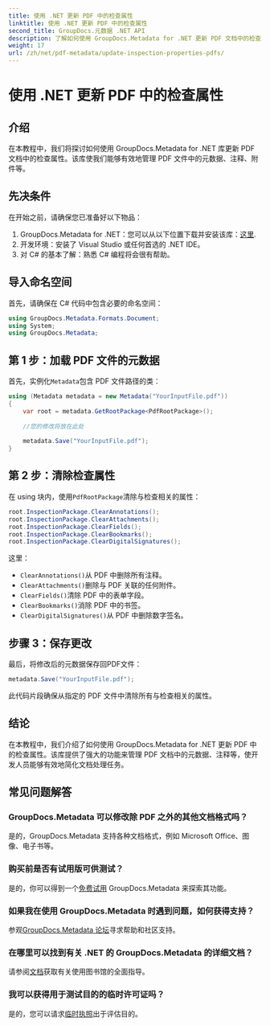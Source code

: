```yaml
---
title: 使用 .NET 更新 PDF 中的检查属性
linktitle: 使用 .NET 更新 PDF 中的检查属性
second_title: GroupDocs.元数据 .NET API
description: 了解如何使用 GroupDocs.Metadata for .NET 更新 PDF 文档中的检查属性。使用 C# 高效管理元数据和注释。
weight: 17
url: /zh/net/pdf-metadata/update-inspection-properties-pdfs/
---
```


# 使用 .NET 更新 PDF 中的检查属性

## 介绍
在本教程中，我们将探讨如何使用 GroupDocs.Metadata for .NET 库更新 PDF 文档中的检查属性。该库使我们能够有效地管理 PDF 文件中的元数据、注释、附件等。
## 先决条件
在开始之前，请确保您已准备好以下物品：
1.  GroupDocs.Metadata for .NET：您可以从以下位置下载并安装该库：[这里](https://releases.groupdocs.com/metadata/net/).
2. 开发环境：安装了 Visual Studio 或任何首选的 .NET IDE。
3. 对 C# 的基本了解：熟悉 C# 编程将会很有帮助。

## 导入命名空间
首先，请确保在 C# 代码中包含必要的命名空间：
```csharp
using GroupDocs.Metadata.Formats.Document;
using System;
using GroupDocs.Metadata;
```
## 第 1 步：加载 PDF 文件的元数据
首先，实例化`Metadata`包含 PDF 文件路径的类：
```csharp
using (Metadata metadata = new Metadata("YourInputFile.pdf"))
{
    var root = metadata.GetRootPackage<PdfRootPackage>();
    
    //您的修改将放在此处
    
    metadata.Save("YourInputFile.pdf");
}
```
## 第 2 步：清除检查属性
在 using 块内，使用`PdfRootPackage`清除与检查相关的属性：
```csharp
root.InspectionPackage.ClearAnnotations();
root.InspectionPackage.ClearAttachments();
root.InspectionPackage.ClearFields();
root.InspectionPackage.ClearBookmarks();
root.InspectionPackage.ClearDigitalSignatures();
```
这里：
- `ClearAnnotations()`从 PDF 中删除所有注释。
- `ClearAttachments()`删除与 PDF 关联的任何附件。
- `ClearFields()`清除 PDF 中的表单字段。
- `ClearBookmarks()`消除 PDF 中的书签。
- `ClearDigitalSignatures()`从 PDF 中删除数字签名。
## 步骤 3：保存更改
最后，将修改后的元数据保存回PDF文件：
```csharp
metadata.Save("YourInputFile.pdf");
```
此代码片段确保从指定的 PDF 文件中清除所有与检查相关的属性。

## 结论
在本教程中，我们介绍了如何使用 GroupDocs.Metadata for .NET 更新 PDF 中的检查属性。该库提供了强大的功能来管理 PDF 文档中的元数据、注释等，使开发人员能够有效地简化文档处理任务。

## 常见问题解答
### GroupDocs.Metadata 可以修改除 PDF 之外的其他文档格式吗？
是的，GroupDocs.Metadata 支持各种文档格式，例如 Microsoft Office、图像、电子书等。
### 购买前是否有试用版可供测试？
是的，你可以得到一个[免费试用](https://releases.groupdocs.com/) GroupDocs.Metadata 来探索其功能。
### 如果我在使用 GroupDocs.Metadata 时遇到问题，如何获得支持？
参观[GroupDocs.Metadata 论坛](https://forum.groupdocs.com/c/metadata/14)寻求帮助和社区支持。
### 在哪里可以找到有关 .NET 的 GroupDocs.Metadata 的详细文档？
请参阅[文档](https://tutorials.groupdocs.com/metadata/net/)获取有关使用图书馆的全面指导。
### 我可以获得用于测试目的的临时许可证吗？
是的，您可以请求[临时执照](https://purchase.groupdocs.com/temporary-license/)出于评估目的。